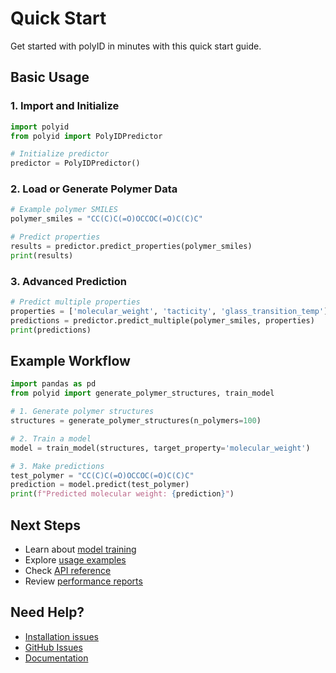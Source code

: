 # Quick Start

Get started with polyID in minutes with this quick start guide.

## Basic Usage

### 1. Import and Initialize

```python
import polyid
from polyid import PolyIDPredictor

# Initialize predictor
predictor = PolyIDPredictor()
```

### 2. Load or Generate Polymer Data

```python
# Example polymer SMILES
polymer_smiles = "CC(C)C(=O)OCCOC(=O)C(C)C"

# Predict properties
results = predictor.predict_properties(polymer_smiles)
print(results)
```

### 3. Advanced Prediction

```python
# Predict multiple properties
properties = ['molecular_weight', 'tacticity', 'glass_transition_temp']
predictions = predictor.predict_multiple(polymer_smiles, properties)
print(predictions)
```

## Example Workflow

```python
import pandas as pd
from polyid import generate_polymer_structures, train_model

# 1. Generate polymer structures
structures = generate_polymer_structures(n_polymers=100)

# 2. Train a model
model = train_model(structures, target_property='molecular_weight')

# 3. Make predictions
test_polymer = "CC(C)C(=O)OCCOC(=O)C(C)C"
prediction = model.predict(test_polymer)
print(f"Predicted molecular weight: {prediction}")
```

## Next Steps

- Learn about [model training](Model-Training.md)
- Explore [usage examples](../examples/)
- Check [API reference](API-Reference.md)
- Review [performance reports](../docs/reports/)

## Need Help?

- [Installation issues](Installation.md)
- [GitHub Issues](https://github.com/your-repo/polyID/issues)
- [Documentation](../docs/README.md)